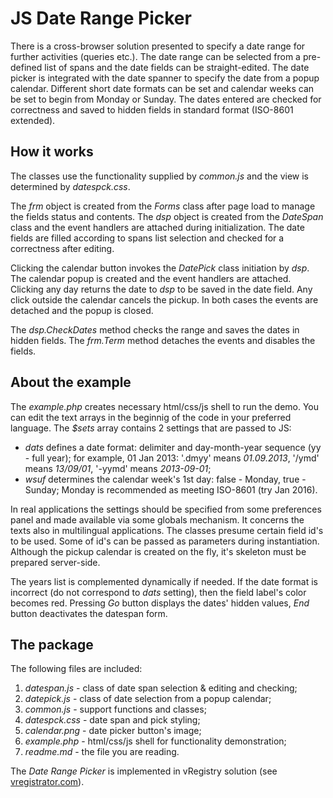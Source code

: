 JS Date Range Picker
====================

There is a cross-browser solution presented to specify a date range for further activities (queries etc.). The date range can be selected from a pre-defined list of spans and the date fields can be straight-edited. The date picker is integrated with the date spanner to specify the date from a popup calendar. Different short date formats can be set and calendar weeks can be set to begin from Monday or Sunday. The dates entered are checked for correctness and saved to hidden fields in standard format (ISO-8601 extended).

How it works
------------

The classes use the functionality supplied by *common.js* and the view is determined by *datespck.css*.

The *frm* object is created from the *Forms* class after page load to manage the fields status and contents. The *dsp* object is created from the *DateSpan* class and the event handlers are attached during initialization. The date fields are filled according to spans list selection and checked for a correctness after editing.

Clicking the calendar button invokes the *DatePick* class initiation by *dsp*. The calendar popup is created and the event handlers are attached. Clicking any day returns the date to *dsp* to be saved in the date field. Any click outside the calendar cancels the pickup. In both cases the events are detached and the popup is closed.

The *dsp.CheckDates* method checks the range and saves the dates in hidden fields. The *frm.Term* method detaches the events and disables the fields.

About the example
-----------------

The *example.php* creates necessary html/css/js shell to run the demo. You can edit the text arrays in the beginnig of the code in your preferred language. The *$sets* array contains 2 settings that are passed to JS:

- *dats* defines a date format: delimiter and day-month-year sequence (yy - full year); for example, 01 Jan 2013: '.dmyy' means
*01.09.2013*, '/ymd' means *13/09/01*, '-yymd' means *2013-09-01*;
- *wsuf* determines the calendar week's 1st day: false - Monday, true - Sunday; Monday is recommended as meeting ISO-8601 (try Jan 2016).

In real applications the settings should be specified from some preferences panel and made available via some globals mechanism. It concerns the texts also in multilingual applications. The classes presume certain field id's to be used. Some of id's can be passed as parameters during instantiation. Although the pickup calendar is created on the fly, it's skeleton must be prepared server-side.

The years list is complemented dynamically if needed. If the date format is incorrect (do not correspond to *dats* setting), then the field label's color becomes red. Pressing *Go* button displays the dates' hidden values, *End* button deactivates the datespan form.

The package
-----------

The following files are included:

1. *datespan.js*  - class of date span selection & editing and checking;
2. *datepick.js*  - class of date selection from a popup calendar;
3. *common.js*    - support functions and classes;
4. *datespck.css* - date span and pick styling;
5. *calendar.png* - date picker button's image;
6. *example.php*  - html/css/js shell for functionality demonstration;
7. *readme.md*    - the file you are reading.

The *Date Range Picker* is implemented in vRegistry solution (see [vregistrator.com]).

  [vregistrator.com]: http://vregistrator.com/hlp/en
